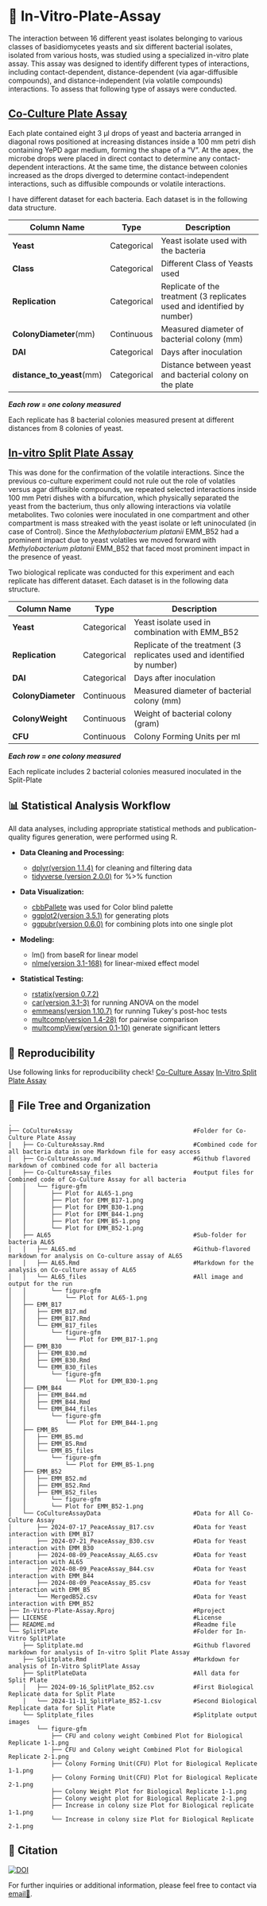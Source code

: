 # 🧫 In-Vitro-Plate-Assay
The interaction between 16 different yeast isolates belonging to various classes of basidiomycetes yeasts and six different bacterial isolates, isolated from various hosts, was studied using a specialized in-vitro plate assay. This assay was designed to identify different types of interactions, including contact-dependent, distance-dependent (via agar-diffusible compounds), and distance-independent (via volatile compounds) interactions. To assess that following type of assays were conducted.  

## [Co-Culture Plate Assay](CoCultureAssay/Co-CultureAssay.Rmd)
Each plate contained eight 3 μl drops of yeast and bacteria arranged in diagonal rows positioned at increasing distances inside a 100 mm petri dish containing YePD agar medium, forming the shape of a “V”. At the apex, the microbe drops were placed in direct contact to determine any contact-dependent interactions. At the same time, the distance between colonies increased as the drops diverged to determine contact-independent interactions, such as diffusible compounds or volatile interactions. 

I have different dataset for each bacteria. Each dataset is in the following data structure.
 
|  Column Name               | Type        | Description                                                            |
|----------------------------|-------------|------------------------------------------------------------------------|
| **Yeast**                  | Categorical | Yeast isolate used with the bacteria                                   |
| **Class**                  | Categorical | Different Class of Yeasts used                                         |
| **Replication**            | Categorical | Replicate of the treatment (3 replicates used and identified by number)|
| **ColonyDiameter**(mm)     | Continuous  | Measured diameter of bacterial colony (mm)                             |
| **DAI**                    | Categorical | Days after inoculation                                                 |
| **distance_to_yeast**(mm)  | Categorical | Distance between yeast and bacterial colony on the plate               |

***Each row = one colony measured*** 

Each replicate has 8 bacterial colonies measured present at different distances from 8 colonies of yeast.


## [In-vitro Split Plate Assay](SplitPlate/Splitplate.Rmd)
This was done for the confirmation of the volatile interactions. Since the previous co-culture experiment could not rule out the role of volatiles versus agar diffusible compounds, we repeated selected interactions inside 100 mm Petri dishes with a bifurcation, which physically separated the yeast from the bacterium, thus only allowing interactions via volatile metabolites. Two colonies were inoculated in one compartment and other compartment is mass streaked with the yeast isolate or left uninoculated (in case of Control). Since the *Methylobacterium platanii* EMM_B52 had a prominent impact due to yeast volatiles we moved forward with *Methylobacterium platanii* EMM_B52 that faced most prominent impact in the presence of yeast.

Two biological replicate was conducted for this experiment and each replicate has different dataset. Each dataset is in the following data structure. 

| Column Name                 | Type        | Description                                                        |
|-----------------------------|-------------|--------------------------------------------------------------------|
| **Yeast**                   | Categorical | Yeast isolate used in combination with EMM_B52                     |
| **Replication**             | Categorical | Replicate of the treatment (3 replicates used and identified by number) |
| **DAI**                     | Categorical | Days after inoculation                                             |
| **ColonyDiameter**          | Continuous  | Measured diameter of bacterial colony (mm)                                  |
| **ColonyWeight**            | Continuous  | Weight of bacterial colony (gram)                                    |
| **CFU**                     | Continuous  | Colony Forming Units per ml                     |

***Each row = one colony measured***

Each replicate includes 2 bacterial colonies measured inoculated in the Split-Plate


## **📊 Statistical Analysis Workflow**
All data analyses, including appropriate statistical methods and publication-quality figures generation, were performed using R.

- **Data Cleaning and Processing:** 
    - [dplyr(version 1.1.4)](https://cran.r-project.org/web/packages/dplyr/index.html) for cleaning and filtering data
    - [tidyverse (version 2.0.0)](https://github.com/tidyverse/tidyverse/releases/tag/v2.0.0) for %>% function

- **Data Visualization:** 
  - [cbbPallete](https://ghurault.github.io/HuraultMisc/reference/cbbPalette.html) was used for Color blind palette
  - [ggplot2(version 3.5.1)](https://cloud.r-project.org/web/packages/ggplot2/index.html) for generating plots
  - [ggpubr(version 0.6.0)](https://cran.r-project.org/web/packages/ggpubr/index.html) for combining plots into one single plot

- **Modeling:** 
  - lm() from baseR for linear model
  - [nlme(version 3.1-168)](https://cran.r-project.org/web/packages/nlme/index.html) for linear-mixed effect model 

- **Statistical Testing:** 
  - [rstatix(version 0.7.2)](https://cran.r-project.org/web/packages/rstatix/index.html)
  - [car(version 3.1-3)](https://cran.r-project.org/web/packages/car/index.html) for running ANOVA on the model
  - [emmeans(version 1.10.7)](https://cran.r-project.org/web/packages/emmeans/index.html) for running Tukey's post-hoc tests
  - [multcomp(version 1.4-28)](https://cran.r-project.org/web/packages/multcomp/index.html) for pairwise comparison 
  - [multcompView(version 0.1-10)](https://cran.r-project.org/web/packages/multcompView/index.html) generate significant letters

## **🔁 Reproducibility**
Use following links for reproducibility check!
[Co-Culture Assay](CoCultureAssay/Co-Culture.Rmd)
[In-Vitro Split Plate Assay](SplitPlate/Splitplate.Rmd)

## **📝 File Tree and Organization**

```
.
├── CoCultureAssay                                  #Folder for Co-Culture Plate Assay
│   ├── Co-CultureAssay.Rmd                         #Combined code for all bacteria data in one Markdown file for easy access
│   ├── Co-CultureAssay.md                          #Github flavored markdown of combined code for all bacteria
│   ├── Co-CultureAssay_files                       #output files for Combined code of Co-Culture Assay for all bacteria
│   │   └── figure-gfm
│   │       ├── Plot for AL65-1.png
│   │       ├── Plot for EMM_B17-1.png
│   │       ├── Plot for EMM_B30-1.png
│   │       ├── Plot for EMM_B44-1.png
│   │       ├── Plot for EMM_B5-1.png
│   │       └── Plot for EMM_B52-1.png
│   ├── AL65                                        #Sub-folder for bacteria AL65
│   │   ├── AL65.md                                 #Github-flavored markdown for analysis on Co-culture assay of AL65
│   │   ├── AL65.Rmd                                #Markdown for the analysis on Co-culture assay of AL65
│   │   └── AL65_files                              #All image and output for the run
│   │       └── figure-gfm
│   │           └── Plot for AL65-1.png
│   ├── EMM_B17
│   │   ├── EMM_B17.md
│   │   ├── EMM_B17.Rmd
│   │   └── EMM_B17_files
│   │       └── figure-gfm
│   │           └── Plot for EMM_B17-1.png
│   ├── EMM_B30
│   │   ├── EMM_B30.md
│   │   ├── EMM_B30.Rmd
│   │   └── EMM_B30_files
│   │       └── figure-gfm
│   │           └── Plot for EMM_B30-1.png
│   ├── EMM_B44
│   │   ├── EMM_B44.md
│   │   ├── EMM_B44.Rmd
│   │   └── EMM_B44_files
│   │       └── figure-gfm
│   │           └── Plot for EMM_B44-1.png
│   ├── EMM_B5
│   │   ├── EMM_B5.md
│   │   ├── EMM_B5.Rmd
│   │   └── EMM_B5_files
│   │       └── figure-gfm
│   │           └── Plot for EMM_B5-1.png
│   ├── EMM_B52
│   │   ├── EMM_B52.md
│   │   ├── EMM_B52.Rmd
│   │   ├── EMM_B52_files
│   │       └── figure-gfm
│   │       └── Plot for EMM_B52-1.png 
│   └── CoCultureAssayData                          #Data for All Co-Culture Assay          
│       ├── 2024-07-17_PeaceAssay_B17.csv           #Data for Yeast interaction with EMM_B17
│       ├── 2024-07-21_PeaceAssay_B30.csv           #Data for Yeast interaction with EMM_B30
│       ├── 2024-08-09_PeaceAssay_AL65.csv          #Data for Yeast interaction with AL65
│       ├── 2024-08-09_PeaceAssay_B44.csv           #Data for Yeast interaction with EMM_B44
│       ├── 2024-08-09_PeaceAssay_B5.csv            #Data for Yeast interaction with EMM_B5
│       └── MergedB52.csv                           #Data for Yeast interaction with EMM_B52
├── In-Vitro-Plate-Assay.Rproj                      #Rproject
├── LICENSE                                         #License
├── README.md                                       #Readme file
└── SplitPlate                                      #Folder for In-Vitro SplitPlate
    ├── Splitplate.md                               #Github flavored markdown for analysis of In-vitro Split Plate Assay
    ├── Splitplate.Rmd                              #Markdown for analysis of In-Vitro SplitPlate Assay
    ├── SplitPlateData                              #All data for Split Plate
    │   ├── 2024-09-16_SplitPlate_B52.csv           #First Biological Replicate data for Split Plate
    │   └── 2024-11-11_SplitPlate_B52-1.csv         #Second Biological Replicate data for Split Plate
    └── Splitplate_files                            #Splitplate output images
        └── figure-gfm
            ├── CFU and colony weight Combined Plot for Biological Replicate 1-1.png
            ├── CFU and Colony weight Combined Plot for Biological Replicate 2-1.png
            ├── Colony Forming Unit(CFU) Plot for Biological Replicate 1-1.png
            ├── Colony Forming Unit(CFU) Plot for Biological Replicate 2-1.png
            ├── Colony Weight Plot for Biological Replicate 1-1.png
            ├── Colony weight plot for Biological Replicate 2-1.png
            ├── Increase in colony size Plot for Biological replicate 1-1.png
            └── Increase in colony size Plot for Biological Replicate 2-1.png
```

## **📎 Citation**

[![DOI](https://zenodo.org/badge/923872561.svg)](https://doi.org/10.5281/zenodo.15258662)

For further inquiries or additional information, please feel free to contact via [email📧](szp0204@auburn.edu). 